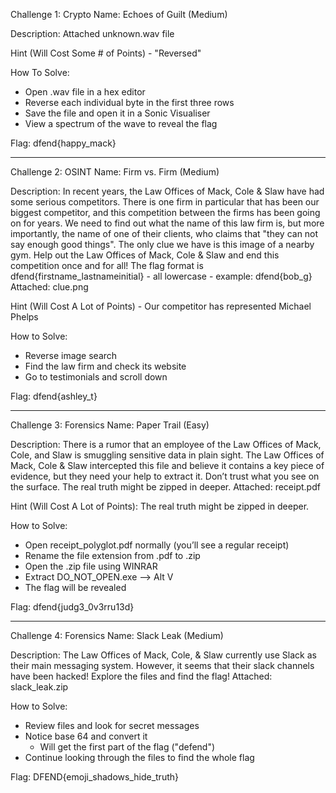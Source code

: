 Challenge 1: Crypto 
Name: Echoes of Guilt (Medium)

Description: Attached unknown.wav file

Hint (Will Cost Some # of Points) - "Reversed"

How To Solve:
   - Open .wav file in a hex editor
   - Reverse each individual byte in the first three rows
   - Save the file and open it in a Sonic Visualiser
   - View a spectrum of the wave to reveal the flag

Flag: dfend{happy_mack}
_______________________________________________________________________________________________________________________________
Challenge 2: OSINT
Name: Firm vs. Firm (Medium)

Description: In recent years, the Law Offices of Mack, Cole & Slaw have had some serious competitors.
There is one firm in particular that has been our biggest competitor, and this competition between the firms has been going on for years. 
We need to find out what the name of this law firm is, but more importantly, the name of one of their clients, who claims that "they can not say enough good things". 
The only clue we have is this image of a nearby gym. Help out the Law Offices of Mack, Cole & Slaw and end this competition once and for all! The flag format is dfend{firstname_lastnameinitial} - all lowercase - example: dfend{bob_g} Attached: clue.png

Hint (Will Cost A Lot of Points) - Our competitor has represented Michael Phelps

How to Solve:
   - Reverse image search
   - Find the law firm and check its website
   - Go to testimonials and scroll down
     
Flag: dfend{ashley_t}
_______________________________________________________________________________________________________________________________

Challenge 3: Forensics
Name: Paper Trail (Easy)

Description:
There is a rumor that an employee of the Law Offices of Mack, Cole, and Slaw is smuggling sensitive data in plain sight. The Law Offices of Mack, Cole & Slaw intercepted this file and believe it contains a key piece of evidence, but they need your help to extract it. Don’t trust what you see on the surface. The real truth might be zipped in deeper. Attached: receipt.pdf

Hint (Will Cost A Lot of Points): The real truth might be zipped in deeper.

How to Solve:
   - Open receipt_polyglot.pdf normally (you’ll see a regular receipt)
   - Rename the file extension from .pdf to .zip
   - Open the .zip file using WINRAR
   - Extract DO_NOT_OPEN.exe --> Alt V
   - The flag will be revealed

Flag: dfend{judg3_0v3rru13d}
_______________________________________________________________________________________________________________________________

Challenge 4: Forensics
Name: Slack Leak (Medium)

Description:
The Law Offices of Mack, Cole, & Slaw currently use Slack as their main messaging system. However, it seems that their slack channels have been hacked! Explore the files and find the flag! Attached: slack_leak.zip

How to Solve: 
   - Review files and look for secret messages
   - Notice base 64 and convert it
      - Will get the first part of the flag ("defend")
   - Continue looking through the files to find the whole flag

Flag: DFEND{emoji_shadows_hide_truth}
